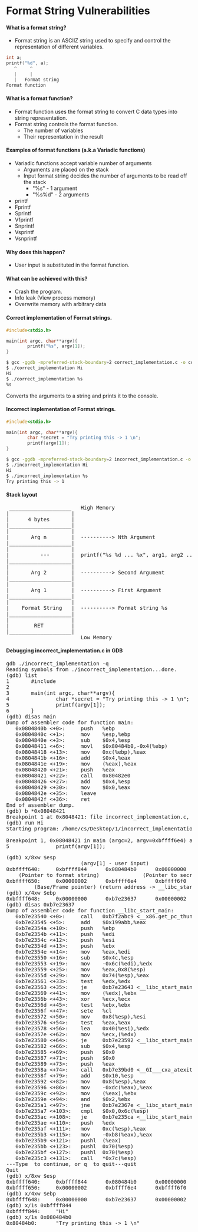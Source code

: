 # Format String Vulnerabilities
#### What is a format string?
* Format string is an ASCIIZ string used to specify and control the representation of different variables.
```c
int a;
printf("%d", a);
   ^     ^
   |     |
   |   Format string
Format function
```

#### What is a format function?
* Format function uses the format string to convert C data types into string representation.
* Format string controls the format function.
  * The number of variables
  * Their representation in the result
  
#### Examples of format functions (a.k.a Variadic functions)
* Variadic functions accept variable number of arguments
  * Arguments are placed on the stack
  * Input format string decides the number of arguments to be read off the stack
    * "%s" - 1 argument
    * "%s%d" - 2 arguments
* printf
* Fprintf
* Sprintf
* Vfprintf
* Snprintf
* Vsprintf
* Vsnprintf

#### Why does this happen?
* User input is substituted in the format function.

#### What can be achieved with this?
* Crash the program.
* Info leak (View process memory)
* Overwrite memory with arbitrary data

#### Correct implementation of Format strings.
```c
#include<stdio.h>

main(int argc, char**argv){
        printf("%s", argv[1]);
}
```
```sh
$ gcc -ggdb -mpreferred-stack-boundary=2 correct_implementation.c -o correct_implementation
$ ./correct_implementation Hi
Hi
$ ./correct_implementation %s
%s
```
Converts the arguments to a string and prints it to the console.

#### Incorrect implementation of Format strings.
```c
#include<stdio.h>

main(int argc, char**argv){
        char *secret = "Try printing this -> 1 \n";
        printf(argv[1]);
}

```
```sh
$ gcc -ggdb -mpreferred-stack-boundary=2 incorrect_implementation.c -o incorrect_implementation
$ ./incorrect_implementation Hi
Hi
$ ./incorrect_implementation %s
Try printing this -> 1
```
#### Stack layout
<pre>
 ____________________	High Memory
|                    |		
|	   4 bytes		 |  
|____________________|		
|					 |
|	    Arg n		 |  ----------> Nth Argument
|____________________|
|					 |
|		   ---		 |	printf("%s %d ... %x", arg1, arg2 ... argn)
|____________________|
|					 |
|		Arg 2		 |  ----------> Second Argument
|____________________|
|					 |
|		Arg 1		 |  ----------> First Argument
|____________________|
|					 |
|	 Format String	 |  ----------> Format string %s
|____________________|
|					 |
|		 RET		 |
|____________________|
				        Low Memory
</pre>

#### Debugging incorrect_implementation.c in GDB
<pre>
gdb ./incorrect_implementation -q
Reading symbols from ./incorrect_implementation...done.
(gdb) list
1       #include<stdio.h>
2
3       main(int argc, char**argv){
4               char *secret = "Try printing this -> 1 \n";
5               printf(argv[1]);
6       }
(gdb) disas main
Dump of assembler code for function main:
   0x0804840b <+0>:     push   %ebp
   0x0804840c <+1>:     mov    %esp,%ebp
   0x0804840e <+3>:     sub    $0x4,%esp
   0x08048411 <+6>:     movl   $0x80484b0,-0x4(%ebp)
   0x08048418 <+13>:    mov    0xc(%ebp),%eax
   0x0804841b <+16>:    add    $0x4,%eax
   0x0804841e <+19>:    mov    (%eax),%eax
   0x08048420 <+21>:    push   %eax
   0x08048421 <+22>:    call   0x80482e0 <printf@plt>
   0x08048426 <+27>:    add    $0x4,%esp
   0x08048429 <+30>:    mov    $0x0,%eax
   0x0804842e <+35>:    leave
   0x0804842f <+36>:    ret
End of assembler dump.
(gdb) b *0x08048421
Breakpoint 1 at 0x8048421: file incorrect_implementation.c, line 5.
(gdb) run Hi
Starting program: /home/cs/Desktop/1/incorrect_implementation Hi

Breakpoint 1, 0x08048421 in main (argc=2, argv=0xbffff6e4) at incorrect_implementation.c:5
5               printf(argv[1]);
</pre>
<pre>
(gdb) x/8xw $esp
			            (argv[1] - user input)
0xbffff640:     0xbffff844      0x080484b0      0x00000000      0xb7e23637
    (Pointer to format string)              (Pointer to secret)
0xbffff650:     0x00000002      0xbffff6e4      0xbffff6f0      0x00000000
	     (Base/Frame pointer) (return address -> __libc_start_main)
(gdb) x/4xw $ebp
0xbffff648:     0x00000000      0xb7e23637      0x00000002      0xbffff6e4
(gdb) disas 0xb7e23637
Dump of assembler code for function __libc_start_main:
   0xb7e23540 <+0>:     call   0xb7f2abc9 <__x86.get_pc_thunk.ax>
   0xb7e23545 <+5>:     add    $0x199abb,%eax
   0xb7e2354a <+10>:    push   %ebp
   0xb7e2354b <+11>:    push   %edi
   0xb7e2354c <+12>:    push   %esi
   0xb7e2354d <+13>:    push   %ebx
   0xb7e2354e <+14>:    mov    %eax,%edi
   0xb7e23550 <+16>:    sub    $0x4c,%esp
   0xb7e23553 <+19>:    mov    -0x6c(%edi),%edx
   0xb7e23559 <+25>:    mov    %eax,0x8(%esp)
   0xb7e2355d <+29>:    mov    0x74(%esp),%eax
   0xb7e23561 <+33>:    test   %edx,%edx
   0xb7e23563 <+35>:    je     0xb7e23643 <__libc_start_main+259>
   0xb7e23569 <+41>:    mov    (%edx),%ebx
   0xb7e2356b <+43>:    xor    %ecx,%ecx
   0xb7e2356d <+45>:    test   %ebx,%ebx
   0xb7e2356f <+47>:    sete   %cl
   0xb7e23572 <+50>:    mov    0x8(%esp),%esi
   0xb7e23576 <+54>:    test   %eax,%eax
   0xb7e23578 <+56>:    lea    0x40(%esi),%edx
   0xb7e2357e <+62>:    mov    %ecx,(%edx)
   0xb7e23580 <+64>:    je     0xb7e23592 <__libc_start_main+82>
   0xb7e23582 <+66>:    sub    $0x4,%esp
   0xb7e23585 <+69>:    push   $0x0
   0xb7e23587 <+71>:    push   $0x0
   0xb7e23589 <+73>:    push   %eax
   0xb7e2358a <+74>:    call   0xb7e39bd0 <__GI___cxa_atexit>
   0xb7e2358f <+79>:    add    $0x10,%esp
   0xb7e23592 <+82>:    mov    0x8(%esp),%eax
   0xb7e23596 <+86>:    mov    -0xdc(%eax),%eax
   0xb7e2359c <+92>:    mov    (%eax),%ebx
   0xb7e2359e <+94>:    and    $0x2,%ebx
   0xb7e235a1 <+97>:    jne    0xb7e2367e <__libc_start_main+318>
   0xb7e235a7 <+103>:   cmpl   $0x0,0x6c(%esp)
   0xb7e235ac <+108>:   je     0xb7e235ca <__libc_start_main+138>
   0xb7e235ae <+110>:   push   %edx
   0xb7e235af <+111>:   mov    0xc(%esp),%eax
   0xb7e235b3 <+115>:   mov    -0xb8(%eax),%eax
   0xb7e235b9 <+121>:   pushl  (%eax)
   0xb7e235bb <+123>:   pushl  0x70(%esp)
   0xb7e235bf <+127>:   pushl  0x70(%esp)
   0xb7e235c3 <+131>:   call   *0x7c(%esp)
---Type <return> to continue, or q <return> to quit---quit
Quit
(gdb) x/8xw $esp
0xbffff640:     0xbffff844      0x080484b0      0x00000000      0xb7e23637
0xbffff650:     0x00000002      0xbffff6e4      0xbffff6f0      0x00000000
(gdb) x/4xw $ebp
0xbffff648:     0x00000000      0xb7e23637      0x00000002      0xbffff6e4
(gdb) x/1s 0xbffff844
0xbffff844:     "Hi"
(gdb) x/1s 0x080484b0
0x80484b0:      "Try printing this -> 1 \n"
</pre>
